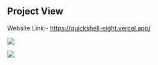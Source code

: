 ## Project View
Website Link:- https://quickshell-eight.vercel.app/

<kbd>![](https://res.cloudinary.com/anshumxn09/image/upload/v1692799526/test/quickSell2_pjyru9.png)</kbd>

<kbd>![](https://res.cloudinary.com/anshumxn09/image/upload/v1692799514/test/quickSell_nycbcs.png)</kbd>
